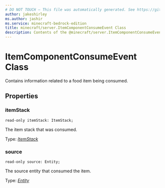 ```yaml
---
# DO NOT TOUCH — This file was automatically generated. See https://github.com/mojang/minecraftapidocsgenerator to modify descriptions, examples, etc.
author: jakeshirley
ms.author: jashir
ms.service: minecraft-bedrock-edition
title: minecraft/server.ItemComponentConsumeEvent Class
description: Contents of the @minecraft/server.ItemComponentConsumeEvent class.
---
```

# ItemComponentConsumeEvent Class

Contains information related to a food item being consumed.

## Properties

### **itemStack**
`read-only itemStack: ItemStack;`

The item stack that was consumed.

Type: [*ItemStack*](ItemStack.md)

### **source**
`read-only source: Entity;`

The source entity that consumed the item.

Type: [*Entity*](Entity.md)
